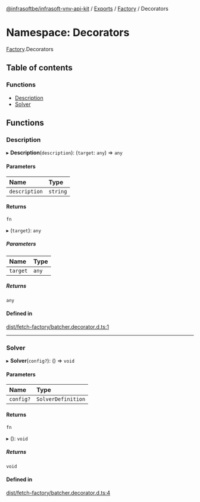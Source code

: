 [@infrasoftbe/infrasoft-vnv-api-kit](../README.md) / [Exports](../modules.md) / [Factory](Factory.md) / Decorators

# Namespace: Decorators

[Factory](Factory.md).Decorators

## Table of contents

### Functions

- [Description](Factory.Decorators.md#description)
- [Solver](Factory.Decorators.md#solver)

## Functions

### Description

▸ **Description**(`description`): (`target`: `any`) => `any`

#### Parameters

| Name | Type |
| :------ | :------ |
| `description` | `string` |

#### Returns

`fn`

▸ (`target`): `any`

##### Parameters

| Name | Type |
| :------ | :------ |
| `target` | `any` |

##### Returns

`any`

#### Defined in

[dist/fetch-factory/batcher.decorator.d.ts:1](https://github.com/infrasoftbe/Infrasoft-vnv-api-kit/blob/63c0e77/dist/fetch-factory/batcher.decorator.d.ts#L1)

___

### Solver

▸ **Solver**(`config?`): () => `void`

#### Parameters

| Name | Type |
| :------ | :------ |
| `config?` | `SolverDefinition` |

#### Returns

`fn`

▸ (): `void`

##### Returns

`void`

#### Defined in

[dist/fetch-factory/batcher.decorator.d.ts:4](https://github.com/infrasoftbe/Infrasoft-vnv-api-kit/blob/63c0e77/dist/fetch-factory/batcher.decorator.d.ts#L4)
